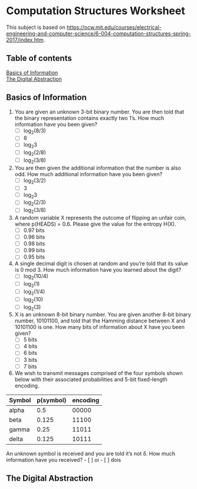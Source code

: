 # Computation Structures Worksheet

This subject is based on https://ocw.mit.edu/courses/electrical-engineering-and-computer-science/6-004-computation-structures-spring-2017/index.htm.

## Table of contents
[Basics of Information](#basics-of-information)  
[The Digital Abstraction](#the-digital-abstraction)  


## Basics of Information

1. You are given an unknown 3-bit binary number. You are then told that the binary representation contains exactly two 1’s. How much information have you been given?   
    - [ ] log<sub>2</sub>(8/3)
    - [ ] 8
    - [ ] log<sub>2</sub>3
    - [ ] log<sub>2</sub>(2/8)
    - [ ] log<sub>2</sub>(3/8)

2. You are then given the additional information that the number is also odd. How much additional information have you been given? 
    - [ ] log<sub>2</sub>(3/2)
    - [ ] 3
    - [ ] log<sub>2</sub>3
    - [ ] log<sub>2</sub>(2/3)
    - [ ] log<sub>2</sub>(3/8)

3. A random variable X represents the outcome of flipping an unfair coin, where p(HEADS) = 0.6. Please give the value for the entropy H(X).
    - [ ] 0.97 bits
    - [ ] 0.96 bits
    - [ ] 0.98 bits
    - [ ] 0.99 bits
    - [ ] 0.95 bits

4. A single decimal digit is chosen at random and you’re told that its value is 0 mod 3. How much information have you learned about the digit?
    - [ ] log<sub>2</sub>(10/4)
    - [ ] log<sub>2</sub>(1)
    - [ ] log<sub>2</sub>(1/4)
    - [ ] log<sub>2</sub>(10)
    - [ ] log<sub>2</sub>(3)

5. X is an unknown 8-bit binary number. You are given another 8-bit binary number, 10101100, and told that the Hamming distance between X and 10101100 is one. How many bits of information about X have you been given?
    - [ ] 5 bits
    - [ ] 4 bits
    - [ ] 6 bits
    - [ ] 3 bits
    - [ ] 7 bits

6. We wish to transmit messages comprised of the four symbols shown below with their associated probabilities and 5-bit fixed-length encoding.

| Symbol | p(symbol) | encoding |
|--------|-----------|----------|
| alpha  | 0.5       | 00000    |
| beta   | 0.125     | 11100    |
| gamma  | 0.25      | 11011    |
| delta  | 0.125     | 10111    |

An unknown symbol is received and you are told it’s not δ. How much information have you received?
    - [ ] oi
    - [ ] dois

## The Digital Abstraction

